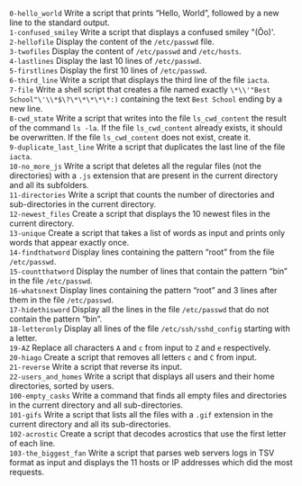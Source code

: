 `0-hello_world` Write a script that prints “Hello, World”, followed by a new line to the standard output.\
`1-confused_smiley` Write a script that displays a confused smiley "(Ôo)'.\
`2-hellofile` Display the content of the `/etc/passwd` file.\
`3-twofiles` Display the content of `/etc/passwd` and `/etc/hosts`.\
`4-lastlines` Display the last 10 lines of `/etc/passwd`.\
`5-firstlines` Display the first 10 lines of `/etc/passwd`.\
`6-third_line` Write a script that displays the third line of the file `iacta`.\
`7-file` Write a shell script that creates a file named exactly `\*\\'"Best School"\'\\*$\?\*\*\*\*\*:)` containing the text `Best School` ending by a new line.\
`8-cwd_state` Write a script that writes into the file `ls_cwd_content` the result of the command `ls -la`. If the file `ls_cwd_content` already exists, it should be overwritten. If the file `ls_cwd_content` does not exist, create it.\
`9-duplicate_last_line` Write a script that duplicates the last line of the file `iacta`.\
`10-no_more_js` Write a script that deletes all the regular files (not the directories) with a `.js` extension that are present in the current directory and all its subfolders.\
`11-directories` Write a script that counts the number of directories and sub-directories in the current directory.\
`12-newest_files` Create a script that displays the 10 newest files in the current directory.\
`13-unique` Create a script that takes a list of words as input and prints only words that appear exactly once.\
`14-findthatword` Display lines containing the pattern “root” from the file `/etc/passwd`.\
`15-countthatword` Display the number of lines that contain the pattern “bin” in the file `/etc/passwd`.\
`16-whatsnext` Display lines containing the pattern “root” and 3 lines after them in the file `/etc/passwd`.\
`17-hidethisword` Display all the lines in the file `/etc/passwd` that do not contain the pattern “bin”.\
`18-letteronly` Display all lines of the file `/etc/ssh/sshd_config` starting with a letter.\
`19-AZ` Replace all characters `A` and `c` from input to `Z` and `e` respectively.\
`20-hiago` Create a script that removes all letters `c` and `C` from input.\
`21-reverse` Write a script that reverse its input.\
`22-users_and_homes` Write a script that displays all users and their home directories, sorted by users.\
`100-empty_casks` Write a command that finds all empty files and directories in the current directory and all sub-directories.\
`101-gifs` Write a script that lists all the files with a `.gif` extension in the current directory and all its sub-directories.\
`102-acrostic` Create a script that decodes acrostics that use the first letter of each line.\
`103-the_biggest_fan` Write a script that parses web servers logs in TSV format as input and displays the 11 hosts or IP addresses which did the most requests.
